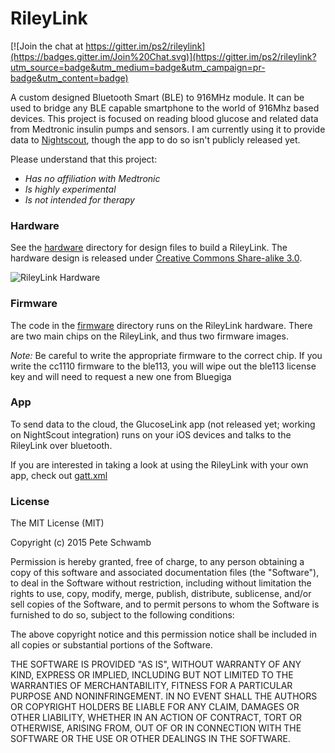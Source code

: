 # RileyLink

[![Join the chat at https://gitter.im/ps2/rileylink](https://badges.gitter.im/Join%20Chat.svg)](https://gitter.im/ps2/rileylink?utm_source=badge&utm_medium=badge&utm_campaign=pr-badge&utm_content=badge)

A custom designed Bluetooth Smart (BLE) to 916MHz module. It can be used to bridge any BLE capable smartphone to the world of 916Mhz based devices. This project is focused on reading blood glucose and related data from Medtronic insulin pumps and sensors.  I am currently using it to provide data to [Nightscout](http://nightscout.github.io/), though the app to do so isn't publicly released yet.

Please understand that this project:

 * *Has no affiliation with Medtronic*
 * *Is highly experimental*
 * *Is not intended for therapy*

### Hardware

See the [hardware](https://github.com/ps2/rileylink/tree/master/hardware) directory for design files to build a RileyLink. The hardware design is released under [Creative Commons Share-alike 3.0](http://creativecommons.org/licenses/by-sa/3.0/).

![RileyLink Hardware](https://raw.githubusercontent.com/ps2/rileylink/master/rileylink.jpg)

### Firmware

The code in the [firmware](https://github.com/ps2/rileylink/tree/master/firmware) directory runs on the RileyLink hardware.  There are two main chips on the RileyLink, and thus two firmware images.

*Note:* Be careful to write the appropriate firmware to the correct chip.  If you write the cc1110 firmware to the ble113, you will wipe out the ble113 license key and will need to request a new one from Bluegiga

### App

To send data to the cloud, the GlucoseLink app (not released yet; working on NightScout integration) runs on your iOS devices and talks to the RileyLink over bluetooth.

If you are interested in taking a look at using the RileyLink with your own app, check out [gatt.xml](firmware/ble113/gatt.xml)

### License

The MIT License (MIT)

Copyright (c) 2015 Pete Schwamb

Permission is hereby granted, free of charge, to any person obtaining a copy
of this software and associated documentation files (the "Software"), to deal
in the Software without restriction, including without limitation the rights
to use, copy, modify, merge, publish, distribute, sublicense, and/or sell
copies of the Software, and to permit persons to whom the Software is
furnished to do so, subject to the following conditions:

The above copyright notice and this permission notice shall be included in all
copies or substantial portions of the Software.

THE SOFTWARE IS PROVIDED "AS IS", WITHOUT WARRANTY OF ANY KIND, EXPRESS OR
IMPLIED, INCLUDING BUT NOT LIMITED TO THE WARRANTIES OF MERCHANTABILITY,
FITNESS FOR A PARTICULAR PURPOSE AND NONINFRINGEMENT. IN NO EVENT SHALL THE
AUTHORS OR COPYRIGHT HOLDERS BE LIABLE FOR ANY CLAIM, DAMAGES OR OTHER
LIABILITY, WHETHER IN AN ACTION OF CONTRACT, TORT OR OTHERWISE, ARISING FROM,
OUT OF OR IN CONNECTION WITH THE SOFTWARE OR THE USE OR OTHER DEALINGS IN THE
SOFTWARE.
